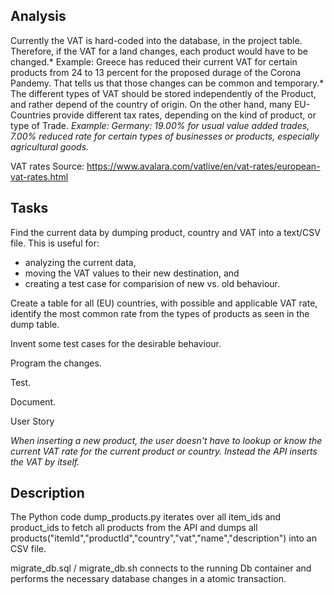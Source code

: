 Analysis
--------
Currently the VAT is hard-coded into the database, in the project table. Therefore, if the VAT for a land changes, each product would have to be changed.* Example: Greece has reduced their current VAT for certain products from 24 to 13 percent for the proposed durage of the Corona Pandemy. That tells us that those changes can be common and temporary.*
The different types of VAT should be stored independently of the Product, and rather depend of the country of origin. 
On the other hand, many EU-Countries provide different tax rates, depending on the kind of product, or type of Trade. 
*Example: Germany: 19.00% for usual value added trades, 7.00% reduced rate for certain types of businesses or products, especially agricultural goods.*

VAT rates Source: https://www.avalara.com/vatlive/en/vat-rates/european-vat-rates.html 

Tasks
-------------------
Find the current data by dumping product, country and VAT into a text/CSV file. This is useful for:

 * analyzing the current data,
 * moving the VAT values to their new destination, and
 * creating a test case for comparision of new vs. old behaviour.


Create a table for all (EU) countries, with possible and applicable VAT rate, identify the most common rate from the types of products as seen in the dump table. 

Invent some test cases for the desirable behaviour.

Program the changes. 

Test. 

Document. 


User Story

*When inserting a new product, the user doesn't have to lookup or know the current VAT rate for the current product or country. Instead the API inserts the VAT by itself.*

Description
----------

The Python code dump_products.py iterates over all item_ids and product_ids to fetch all products from the API and dumps all products("itemId","productId","country","vat","name","description") into an CSV file. 

migrate_db.sql / migrate_db.sh connects to the running Db container and performs the necessary database changes in a atomic transaction. 


